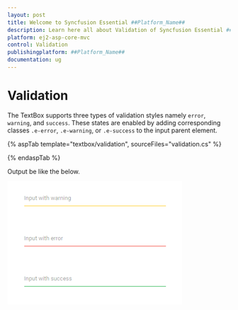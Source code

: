 ```yaml
---
layout: post
title: Welcome to Syncfusion Essential ##Platform_Name##
description: Learn here all about Validation of Syncfusion Essential ##Platform_Name## widgets based on HTML5 and jQuery.
platform: ej2-asp-core-mvc
control: Validation
publishingplatform: ##Platform_Name##
documentation: ug
---
```



# Validation

The TextBox supports three types of validation styles namely `error`, `warning`, and `success`. These states are
enabled by adding corresponding classes `.e-error`, `.e-warning`, or `.e-success` to the input parent element.

{% aspTab template="textbox/validation", sourceFiles="validation.cs" %}

{% endaspTab %}

Output be like the below.

![textbox](./images/textbox-valid.png)
